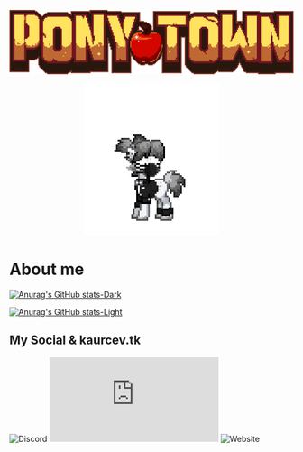 
<p align="center">
  <img src="logo-large-57d9b1947a.png">
</p>

<p align="center">
   <img src="no-no.gif" >
</p>


# About me

<p align="center">
  
[![Anurag's GitHub stats-Dark](https://github-readme-stats.vercel.app/api?username=kaurcev&show_icons=true&theme=dark#gh-dark-mode-only)](https://github.com/kaurcev/github-readme-stats#gh-dark-mode-only)
  
[![Anurag's GitHub stats-Light](https://github-readme-stats.vercel.app/api?username=kaurcev&show_icons=true&theme=default#gh-light-mode-only)](https://github.com/kaurcev/github-readme-stats#gh-light-mode-only)
  
</p>

## My Social & kaurcev.tk

<p align="center">
  
![Discord](https://img.shields.io/discord/888102048413937684?style=flat-square)
![Mozilla HTTP Observatory Grade](https://img.shields.io/mozilla-observatory/grade-score/kaurcev.tk?publish&style=flat-square)
![Website](https://img.shields.io/website?style=flat-square&url=https%3A%2F%2Fkaurcev.tk)
  
</p>


